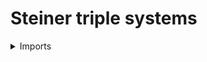 #  Steiner triple systems

<details><summary>Imports</summary>
```agda
module univalent-combinatorics.steiner-triple-systems where

open import elementary-number-theory.natural-numbers

open import foundation.universe-levels

open import univalent-combinatorics.steiner-systems
```
</details>

## Definition

```agda
Steiner-Triple-System : ℕ → UU (lsuc lzero)
Steiner-Triple-System n = Steiner-System 2 3 n
```

